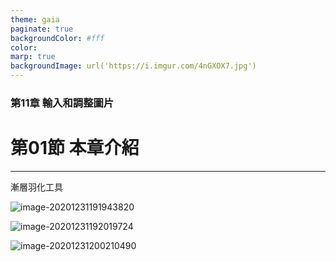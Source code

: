 ```yaml
---
theme: gaia
paginate: true
backgroundColor: #fff
color: 
marp: true
backgroundImage: url('https://i.imgur.com/4nGXOX7.jpg')
---
```

<style>
section h1 {
  color: #48011f
}
</style>

<!-- _class: lead -->

### 第11章 輸入和調整圖片
# 第01節 本章介紹

---

漸層羽化工具



![image-20201231191943820](https://i.loli.net/2020/12/31/c2zjCyaRHAxdtrX.png)

![image-20201231192019724](https://i.loli.net/2020/12/31/w2zpDCsVPidchyl.png)

![image-20201231200210490](https://i.loli.net/2020/12/31/eMwiKqYjI7fNr9m.png)